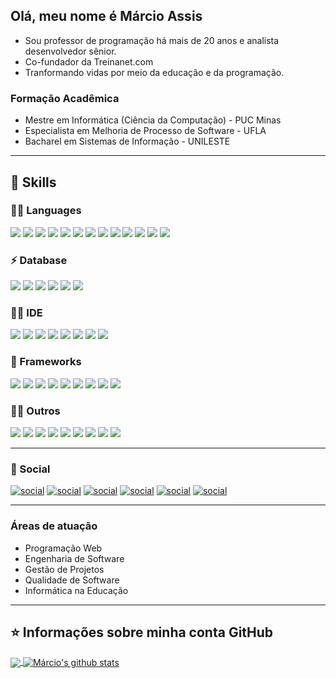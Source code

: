 
## Olá, meu nome é <strong>Márcio Assis</strong>
- Sou professor de programação há mais de 20 anos e analista desenvolvedor sênior.<br>
- Co-fundador da Treinanet.com <br>
- Tranformando vidas por meio da educação e da programação.<br> 
### Formação Acadêmica
- Mestre em Informática (Ciência da Computação) - PUC Minas
- Especialista em Melhoria de Processo de Software - UFLA
- Bacharel em Sistemas de Informação - UNILESTE

---
## 🚀 Skills
### 👩‍💻 Languages 
<img src="https://img.shields.io/badge/HTML5-E34F26?style=for-the-badge&logo=html5&logoColor=white" /> 
<img src="https://img.shields.io/badge/CSS3-1572B6?style=for-the-badge&logo=css3&logoColor=white" /> 
<img src="https://img.shields.io/badge/JavaScript-F7DF1E?style=for-the-badge&logo=javascript&logoColor=black" /> 
<img src="https://img.shields.io/badge/TypeScript-007ACC?style=for-the-badge&logo=typescript&logoColor=white" /> 
<img src="https://img.shields.io/badge/C-00599C?style=for-the-badge&logo=c&logoColor=white" /> 
<img src="https://img.shields.io/badge/C%2B%2B-00599C?style=for-the-badge&logo=c%2B%2B&logoColor=white" /> 
<img src="https://img.shields.io/badge/C%23-239120?style=for-the-badge&logo=c-sharp&logoColor=white" /> 
<img src="https://img.shields.io/badge/Java-ED8B00?style=for-the-badge&logo=java&logoColor=white" /> 
<img src="https://img.shields.io/badge/PHP-777BB4?style=for-the-badge&logo=php&logoColor=white" />
<img src="https://img.shields.io/badge/Perl-39457E?style=for-the-badge&logo=perl&logoColor=white" />
<img src="https://img.shields.io/badge/json-5E5C5C?style=for-the-badge&logo=json&logoColor=white" /> 
<img src="https://img.shields.io/badge/LaTeX-47A141?style=for-the-badge&logo=LaTeX&logoColor=white" /> 
<img src="https://img.shields.io/badge/shell_script-%23121011.svg?style=for-the-badge&logo=gnu-bash&logoColor=white" />

### ⚡ Database
<img src="https://img.shields.io/badge/MySQL-00000F?style=for-the-badge&logo=mysql&logoColor=white" /> 
<img src="https://img.shields.io/badge/PostgreSQL-316192?style=for-the-badge&logo=postgresql&logoColor=white" /> 
<img src="https://img.shields.io/badge/SQLite-07405E?style=for-the-badge&logo=sqlite&logoColor=white" /> 
<img src="https://img.shields.io/badge/Microsoft%20SQL%20Sever-CC2927?style=for-the-badge&logo=microsoft%20sql%20server&logoColor=white" /> 
<img src="https://img.shields.io/badge/MariaDB-003545?style=for-the-badge&logo=mariadb&logoColor=white" /> 
<img src="https://img.shields.io/badge/oracle-%23F00000.svg?style=for-the-badge&logo=oracle&logoColor=white" />

### 👩‍💻 IDE
<img src="https://img.shields.io/badge/Visual_Studio_Code-0078D4?style=for-the-badge&logo=visual%20studio%20code&logoColor=white" />
<img src="https://img.shields.io/badge/Visual_Studio-5C2D91?style=for-the-badge&logo=visual%20studio&logoColor=white" />
<img src="https://img.shields.io/badge/NetBeansIDE-1B6AC6.svg?style=for-the-badge&logo=apache-netbeans-ide&logoColor=white" />
<img src="https://img.shields.io/badge/Eclipse-2C2255?style=for-the-badge&logo=eclipse&logoColor=white" />
<img src="https://img.shields.io/badge/sublime_text-%23575757.svg?&style=for-the-badge&logo=sublime-text&logoColor=important" />
<img src="https://img.shields.io/badge/phpstorm-143?style=for-the-badge&logo=phpstorm&logoColor=black&color=black&labelColor=darkorchid"/>
<img src="https://img.shields.io/badge/Notepad++-90E59A.svg?style=for-the-badge&logo=notepad%2B%2B&logoColor=black" />
<img src="https://img.shields.io/badge/Atom-%2366595C.svg?style=for-the-badge&logo=atom&logoColor=white" />

### 🚀 Frameworks
<img src="https://img.shields.io/badge/node.js-%2343853D.svg?style=for-the-badge&logo=node.js&logoColor=white" />
<img src="https://img.shields.io/badge/-ReactJs-61DAFB?logo=react&logoColor=white&style=for-the-badge" />
<img src="https://img.shields.io/badge/vuejs-%2335495e.svg?style=for-the-badge&logo=vuedotjs&logoColor=%234FC08D" />
<img src="https://img.shields.io/badge/angular-%23DD0031.svg?style=for-the-badge&logo=angular&logoColor=white" />
<img src="https://img.shields.io/badge/angular.js-%23E23237.svg?style=for-the-badge&logo=angularjs&logoColor=white" />
<img src="https://img.shields.io/badge/bootstrap-%23563D7C.svg?style=for-the-badge&logo=bootstrap&logoColor=white" />
<img src="https://img.shields.io/badge/jquery-%230769AD.svg?style=for-the-badge&logo=jquery&logoColor=white" />
<img src="https://img.shields.io/badge/laravel-%23FF2D20.svg?style=for-the-badge&logo=laravel&logoColor=white" />
<img src="https://img.shields.io/badge/.NET-5C2D91?style=for-the-badge&logo=.net&logoColor=white" />

### 👨‍💻 Outros
<img src="https://img.shields.io/badge/apache-%23D42029.svg?style=for-the-badge&logo=apache&logoColor=white" /> <img src="https://img.shields.io/badge/WordPress-%23117AC9.svg?style=for-the-badge&logo=WordPress&logoColor=white" />
<img src="https://img.shields.io/badge/github-%23121011.svg?style=for-the-badge&logo=github&logoColor=white" />
<img src="https://img.shields.io/badge/Trello-%23026AA7.svg?style=for-the-badge&logo=Trello&logoColor=white" />
<img src="https://img.shields.io/badge/figma-%23F24E1E.svg?style=for-the-badge&logo=figma&logoColor=white" />
<img src="https://img.shields.io/badge/Canva-%2300C4CC.svg?style=for-the-badge&logo=Canva&logoColor=white" />
<img src="https://img.shields.io/badge/Prezi-%23000000.svg?style=for-the-badge&logo=Prezi&logoColor=white" />
<img src="https://img.shields.io/badge/Notion-%23000000.svg?style=for-the-badge&logo=notion&logoColor=white" />
<img src="https://img.shields.io/badge/-Stackoverflow-FE7A16?style=for-the-badge&logo=stack-overflow&logoColor=white" />

---
### 💬 Social
[![social](https://img.shields.io/badge/Instagram-E4405F?style=for-the-badge&logo=instagram&logoColor=white)](https://www.instagram.com/profmarcioassis/)
[![social](https://img.shields.io/badge/Facebook-1877F2?style=for-the-badge&logo=facebook&logoColor=white)](https://www.facebook.com/profmarcioassis/)
[![social](https://img.shields.io/badge/LinkedIn-0077B5?style=for-the-badge&logo=linkedin&logoColor=white)](https://www.linkedin.com/in/profmarcioassis/)
[![social](https://img.shields.io/badge/YouTube-FF0000?style=for-the-badge&logo=youtube&logoColor=white)](https://www.youtube.com/channel/UC6dcft0plmftQcYNc6_bQOw)
[![social](https://img.shields.io/badge/GitHub-100000?style=for-the-badge&logo=github&logoColor=white)](https://github.com/profmarcioassis)
[![social](https://img.shields.io/badge/Gmail-D14836?style=for-the-badge&logo=gmail&logoColor=white)](mailto:profmarcioassis@gmail.com)

---
### Áreas de atuação
- Programação Web
- Engenharia de Software
- Gestão de Projetos
- Qualidade de Software
- Informática na Educação


---
## ⭐ Informações sobre minha conta GitHub
<a href="https://github.com/profmarcioassis">
  <img align="center" src="https://github-readme-stats.vercel.app/api/top-langs/?username=profmarcioassis&theme=light&hide_langs_below=1" />
</a>
<a href="https://github.com/profmarcioassis">
 <img align="center" src="https://github-readme-stats.vercel.app/api?username=profmarcioassis&show_icons=true&theme=light&line_height=27" alt="Márcio's github stats"/>
</a>


